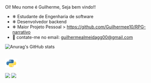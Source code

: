 OI! Meu nome é Guilherme, Seja bem vindo!!


- ❄ Estudante de Engenharia de software
- ❄ Desenvolvedor backend
- ❄ Maior Projeto Pessoal > https://github.com/Guilhermee10/RPG-narrativo
- 📧 contate-me no email: guilhermealmeidagg00@gmail.com



![Anurag's GitHub stats](https://github-readme-stats.vercel.app/api?username=Guilhermee10&show_icons=true&theme=dracula)

<div style="display: inline_block"><br>
  <img align="center" alt="Rafa-Python" height="30" width="40" src="https://raw.githubusercontent.com/devicons/devicon/master/icons/python/python-original.svg">
</div><br>
 

<div> 
  <a href = "mailto:guilhermealmeidagg00@gmai.com"><img src="https://img.shields.io/badge/-Gmail-%23333?style=for-the-badge&logo=gmail&logoColor=white" target="_blank"></a>
  <a href="https://www.linkedin.com/in/guilherme-santos-12a61735a/" target="_blank"><img src="https://img.shields.io/badge/-LinkedIn-%230077B5?style=for-the-badge&logo=linkedin&logoColor=white" target="_blank"></a> 
  
</div>
